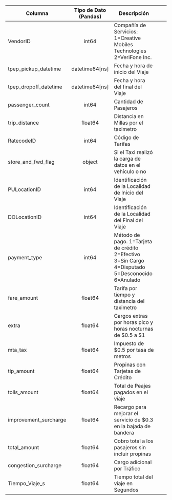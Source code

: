 | Columna               | Tipo de Dato (Pandas) | Descripción                                                                                      |   |   |
|-----------------------|:-----------------------:|--------------------------------------------------------------------------------------------------|---|---|
| VendorID              |         int64         | Compañía de Servicios: 1=Creative Mobiles Technologies 2=VeriFone Inc.                           |   |   |
| tpep_pickup_datetime  |     datetime64[ns]    | Fecha y hora de inicio del Viaje                                                                 |   |   |
| tpep_dropoff_datetime |     datetime64[ns]    | Fecha y hora del final del Viaje                                                                 |   |   |
| passenger_count       |         int64         | Cantidad de Pasajeros                                                                            |   |   |
| trip_distance         |        float64        | Distancia en Millas por el taximetro                                                             |   |   |
| RatecodeID            |         int64         | Código de Tarifas                                                                                |   |   |
| store_and_fwd_flag    |         object        | Si el Taxi realizó la carga de datos en el vehículo o no                                         |   |   |
| PULocationID          |         int64         | Identificación de la Localidad de Inicio del Viaje                                               |   |   |
| DOLocationID          |         int64         | Identificación de la Localidad del Final del Viaje                                               |   |   |
| payment_type          |         int64         | Método de pago.  1=Tarjeta de crédito 2=Efectivo 3=Sin Cargo 4=Disputado 5=Desconocido 6=Anulado |   |   |
| fare_amount           |        float64        | Tarifa por tiempo y distancia del taximetro                                                      |   |   |
| extra                 |        float64        | Cargos extras por horas pico y horas nocturnas de $0.5 a $1                                      |   |   |
| mta_tax               |        float64        | Impuesto de $0.5 por tasa de metros                                                              |   |   |
| tip_amount            |        float64        | Propinas con Tarjetas de Crédito                                                                 |   |   |
| tolls_amount          |        float64        | Total de Peajes pagados en el viaje                                                              |   |   |
| improvement_surcharge |        float64        | Recargo para mejorar el servicio de $0.3 en la bajada de bandera                                 |   |   |
| total_amount          |        float64        | Cobro total a los pasajeros sin incluir propinas                                                 |   |   |
| congestion_surcharge  |        float64        | Cargo adicional por Tráfico                                                                      |   |   |
| Tiempo_Viaje_s        |        float64        | Tiempo total del viaje en Segundos                                                               |   |   |